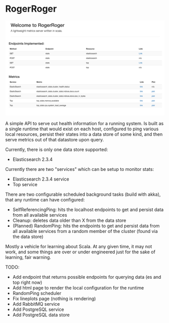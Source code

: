 RogerRoger
==========

![screenshot](https://raw.githubusercontent.com/wdm0006/RogerRoger/master/docs/screenshot.png)

A simple API to serve out health information for a running system. Is built as a single runtime that would exist on each
host, configured to ping various local resources, persist their states into a data store of some kind, and then serve
metrics out of that datastore upon query. 

Currently, there is only one data store supported: 

 * Elasticsearch 2.3.4
 
Currently there are two "services" which can be setup to monitor stats:

 * Elasticsearch 2.3.4 service
 * Top service
 
There are two configurable scheduled background tasks (build with akka), that any runtime can have configured:

 * SelfReferencingPing: hits the localhost endpoints to get and persist data from all available services
 * Cleanup: deletes data older than X from the data store
 * (Planned) RandomPing: hits the endpoints to get and persist data from all available services from a random member of the cluster (found via the data store) 
 
Mostly a vehicle for learning about Scala.  At any given time, it may not work, and some things are over or under engineered just for the sake of learning, fair warning.

TODO:

 * Add endpoint that returns possible endpoints for querying data (es and top right now)
 * Add html page to render the local configuration for the runtime
 * RandomPing scheduler
 * Fix lineplots page (nothing is rendering)
 * Add RabbitMQ service
 * Add PostgreSQL service
 * Add PostgreSQL data store